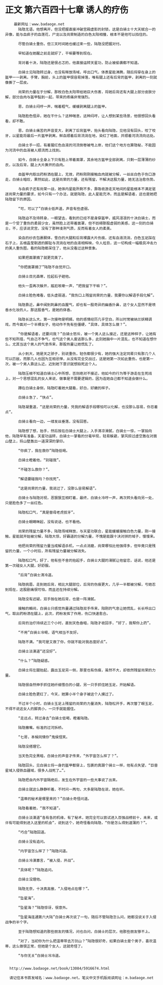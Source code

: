 # 正文 第六百四十七章 诱人的疗伤
        最新网址：www.badaoge.net
          陆隐无语，他想离开，但没把握直接冲破宫殿虚影的封锁，这是白骑士十大天赋合一的异像，能与血疯子的血莲花，尸龙以及尚荣制造的白色太阳相撞，根本不是他可以挡住的。
      
          尽管白骑士重伤，但三天时间她也缓过来一些，陆隐没把握对付。
      
          早知道在她醒之前走就好了，干嘛要等到现在。
      
          背对着十决，陆隐还是很忐忑的，他直接运转天星功，防止被偷袭都不知道。
      
          白骑士见陆隐转过身，也没有释放场域，呼出口气，体表星能沸腾，随后将穿在身上的盔甲一一剥离，手臂，胸前，头上的盔甲很容易掉落，唯有腿上还有后背的盔甲，剥离的一刻就像撕了一层皮。
      
          尚荣的力量在于分解，那枚白色太阳带给她巨大伤害，将她后背还有大腿上部分皮肤分解，部分血肉与盔甲黏到一起，带来的疼痛非常强烈。
      
          恩，白骑士闷哼一声，喘着粗气，缓缓剥离腿上的盔甲。
      
          陆隐脸色怪异，她在干什么？这种喘息，这种闷哼，让人想到某些场景，他很想回头看看，却不敢。
      
          恩，白骑士痛苦的声音变大，剥离了后背盔甲，抬头看向陆隐，见他没有回头，咬了咬牙，以星能将最后一片盔甲剥离，鲜血顺着后背流淌在地，染红了地面，并顺着河流流向远处。
      
          白骑士手一招，有着猩红色血液的河流倒卷被甩上岸，他们这个地方也算隐秘，不能因为河流中的血液被人顺流而上找到。
      
          如今，白骑士全身上下只有脸上带着面罩，其余地方盔甲全部剥离，只剩一层薄薄的纱衣，以及后背，腿上大片撕开的血肉。
      
          自盔甲内取出药粉洒在腿上，无效，药粉刚刚接触血肉就被分解，一丝丝白色于伤口游走，白骑士暗叹，果然如此，这是尚荣的力量，还有残留，不解决这股力量，她无法治愈伤势。
      
          与血疯子还有尚荣一战，她体内星能所剩不多，靠吸收游走天地间的星能根本不满足驱逐尚荣力量的要求，如今只有一个办法，就是陆隐，此人星能充沛，而且是解语者，这也是她把陆隐留下的原因。
      
          “可，可以了”白骑士低声道，声音有些虚弱。
      
          陆隐迫不及待转身，一眼望去，看到的已经不是身穿盔甲，威风凛凛的十决白骑士，而是一个受了重伤的柔弱少女，虽然脸上还带着面罩，但不妨碍那股虚弱的美感，这一刻的白骑士，不，应该说灵宫，没有了那种凌冽气质，反而有着女人的柔美。
      
          染血的纱衣包裹酮体，雪白的大腿和后背裸露大片伤痕，还有血液流淌，白色玉足踩在石子上，五根晶莹剔透的脚趾与流淌在地的血液相辉映，令人炫目，这一切构成一幅极具冲击力的美人重伤图，看的陆隐都呆住了，他从没看过这种景象。
      
          如果把面罩摘了就更完美了。
      
          “你把面罩摘了”陆隐不自觉开口。
      
          白骑士目光森寒，捡起石子砸他。
      
          他头一歪再次躲开，尴尬咳嗽一声，“把我留下干嘛？”。
      
          白骑士脸色难看，低头虚弱道，“我伤口上残留尚荣的力量，我要你以解语手段化解”。
      
          陆隐靠近，鼻中闻到刺鼻的血腥气，却也有一股奇异的幽香扑鼻，这个女人显然不是喷香水化妆的人，那这股香气，是她的体香。
      
          陆隐长这么大，第一次接吻是明嫣，他的感情经历几乎空白，所以时常被纳兰妖精调戏，而今面对一个半裸女子，他动作不免有些僵硬，“具体，具体怎么做？”。
      
          “你是解语者，还要问我？”白骑士怒斥，被一个男人这么接近，还是这种样子，让她有些不知所措，气自己不争气，也气这个男人废话那么多，此刻她脑中一片混乱，也不知道在想什么，尤其当这个男人的气息传来，那股热量让她慌乱了。
      
          从小到大，她是天之骄子，别说重伤，轻伤都很少有，她的强大注定同辈只有那几个人可以匹敌，而那几人也因为互相忌惮，从没有完全交战过，这是她第一次如此重伤，也是第一次，被一个男人靠这么近，近到她下意识就想拍死这个人。
      
          陆隐压根不知道白骑士心中所想，否则绝对不接近，他如今的行为等于游走在生死线上，对一个思想混乱的女人来说，做事是不需要逻辑的，因为连她自己都不知道会做什么。
      
          蹲在白骑士身侧，陆隐盯着她大腿看，好白，好嫩的样子。
      
          白骑士急了，“快点”。
      
          陆隐凝重道，“这是尚荣的力量，凭我的解语手段哪怕可以化解，也没那么容易，你忍着点”。
      
          白骑士看向一边，一缕发丝垂落，没有回答。
      
          陆隐想了想，抬手，然后按在白骑士大腿上，入手清凉滑腻，白骑士一惊，一掌拍向他，陆隐早有准备，天星功运转，白骑士一掌看的分毫毕现，轻易躲避，掌风掠过虚空轰在对面山壁上，将山壁轰出一道深深的掌印。
      
          “你疯了，我在救你”陆隐低喝。
      
          白骑士瞪着他，“别碰我”。
      
          “不碰怎么救你？”。
      
          “解语要碰我吗？你找死”。
      
          “这是尚荣的力量，我说过了，没那么容易解语”。
      
          白骑士与陆隐对视，恶狠狠互相盯着，最终，白骑士冷哼一声，再次转头看向另一处，只是脸色多了一丝红色。
      
          陆隐松口气，“真是替母老虎拔牙”。
      
          白骑士眼睛眯起，没有说话，也不看他。
      
          尚荣的残留力量不多，陆隐场域释放，与天星功联合，星能缓缓接触白色力量，刚一接触，星能就开始被分解，陆隐大惊，好霸道的分解力量，不愧是能跟十决对拼的域子，慢慢来。
      
          他把尚荣的残留力量当成解语杀机，一点点消磨，尚荣哪怕比他强得多，但毕竟只是残留的力量，一个小时后，所有残留力量被分解消失。
      
          陆隐松口气，好了，他有些不舍的抬起手，白骑士大腿的滑腻让他留恋，话说，他还是第一次碰女人大腿，好舒服。
      
          “后背”白骑士清冷道。
      
          陆隐挑眉，走到她后背，相比大腿部位，后背的伤痕更大，几乎一半都被分解，亏她忍到现在，这股剧痛很可怕，而且还在持续分解。
      
          陆隐没有迟疑，双手按在她后背，也是一阵滑腻。
      
          接触的瞬间，白骑士只感觉热量通过陆隐双手传来，阳刚的气息让她慌乱，长长呼出口气，取出药粉洒在腿上，此次，药粉发挥了作用，伤口快速愈合。
      
          后背的治疗持续近三个小时，直到天色昏暗，陆隐才收回手，“好了，我帮你上药”。
      
          “不用”白骑士冷喝，语气相当不友好。
      
          陆隐不满，“我可是又救了你，你就不能对我态度好点”。
      
          白骑士淡漠道“还没好”。
      
          “什么？”陆隐疑惑。
      
          白骑士将左腿抬起，露出玉足另一侧，那里也有伤痕，虽然不大，却依然残留尚荣的力量。
      
          陆隐很自然伸手抓住她纤细雪白的小腿，另一只手抓住她玉足，开始解语。
      
          白骑士脸色更红了，今天，她算小半个身子被这个人摸过了。
      
          不过半个小时，白骑士玉足上残留的尚荣的力量消失，陆隐松开手，再次瞥了眼玉足，不得不说这女人的脚真小，一只手就能握住。
      
          “走远点，转过身去”白骑士低喝，瞪着陆隐。
      
          陆隐撇嘴，标准的过河拆桥。
      
          “七哥，本候同情你”鬼侯怪笑。
      
          陆隐没搭理它。
      
          当天色完全黑暗，白骑士的声音才传来，“外宇宙怎么样了？”。
      
          陆隐回头，见白骑士将一身的盔甲都穿上，包裹的真跟个骑士一样，他有点失望，“巨兽星域入侵铁血疆域，很多人战死了…”。
      
          陆隐把自内外宇宙隔绝后，发生在外宇宙的一些大事说了出来。
      
          白骑士就这么静静听着，不时问一两句，大多是陆隐在说，她在听。
      
          “温蒂的秘术是哪里来的？”白骑士奇怪问道。
      
          陆隐看着她，“我不知道”。
      
          白骑士淡漠道“各有各的机缘，有了秘术，她完全可以尝试进入百强战榜前十，未来，或许有可能得到进入这里的机会”，说到这个，她奇怪看向陆隐，“你是怎么得到道蒲的？”。
      
          “巧合”陆隐回道。
      
          白骑士没有追问。
      
          “内宇宙怎么样了？”陆隐问道。
      
          白骑士冷漠寡言，“被入侵，开战”。
      
          “具体呢？”陆隐追问。
      
          白骑士没理他。
      
          陆隐无奈，十决真高傲，“入侵地点在哪？”。
      
          “坠星海”。
      
          “坠星海？”陆隐惊讶，很意外。
      
          “坠星海连通第六大陆”白骑士再次说了一句，随后不管陆隐怎么问，她都没说关于入侵战争的半个字。
      
          至于陆隐想知道的那些朋友的情况，问也白问，白骑士的层次，他那些朋友够不上。
      
          “对了，当初你为什么把温蒂带去万剑山？”陆隐很好奇，如果白骑士是个男子，喜欢温蒂，这么做很正常，但她是个女人，这就奇怪了。
      
          “与你无关”白骑士冷冷道。
      
      
      http://www.badaoge.net/book/13084/5916674.html
      
      请记住本书首发域名：www.badaoge.net。笔尖中文手机版阅读网址：m.badaoge.net